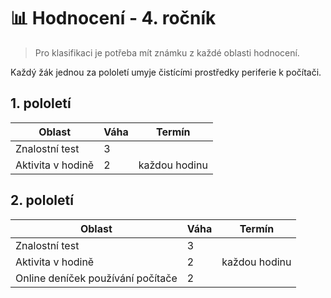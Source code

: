 # 📊 Hodnocení - 4. ročník

> Pro klasifikaci je potřeba mít známku z každé oblasti hodnocení.

Každý žák jednou za pololetí umyje čistícími prostředky periferie k počítači.

## 1. pololetí

| Oblast            | Váha | Termín        |
| ----------------- | ---- | ------------- |
| Znalostní test    | 3    |               |
| Aktivita v hodině | 2    | každou hodinu |


## 2. pololetí

| Oblast                            | Váha | Termín        |
| --------------------------------- | ---- | ------------- |
| Znalostní test                    | 3    |               |
| Aktivita v hodině                 | 2    | každou hodinu |
| Online deníček používání počítače | 2    |               |
